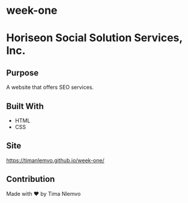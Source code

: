 # week-one

# Horiseon Social Solution Services, Inc.

## Purpose
A website that offers SEO services.

## Built With
* HTML
* CSS

## Site
https://timanlemvo.github.io/week-one/


## Contribution
Made with ❤️ by Tima Nlemvo
